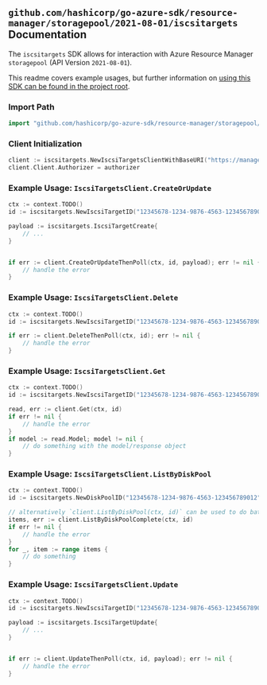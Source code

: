 
## `github.com/hashicorp/go-azure-sdk/resource-manager/storagepool/2021-08-01/iscsitargets` Documentation

The `iscsitargets` SDK allows for interaction with Azure Resource Manager `storagepool` (API Version `2021-08-01`).

This readme covers example usages, but further information on [using this SDK can be found in the project root](https://github.com/hashicorp/go-azure-sdk/tree/main/docs).

### Import Path

```go
import "github.com/hashicorp/go-azure-sdk/resource-manager/storagepool/2021-08-01/iscsitargets"
```


### Client Initialization

```go
client := iscsitargets.NewIscsiTargetsClientWithBaseURI("https://management.azure.com")
client.Client.Authorizer = authorizer
```


### Example Usage: `IscsiTargetsClient.CreateOrUpdate`

```go
ctx := context.TODO()
id := iscsitargets.NewIscsiTargetID("12345678-1234-9876-4563-123456789012", "example-resource-group", "diskPoolName", "iscsiTargetName")

payload := iscsitargets.IscsiTargetCreate{
	// ...
}


if err := client.CreateOrUpdateThenPoll(ctx, id, payload); err != nil {
	// handle the error
}
```


### Example Usage: `IscsiTargetsClient.Delete`

```go
ctx := context.TODO()
id := iscsitargets.NewIscsiTargetID("12345678-1234-9876-4563-123456789012", "example-resource-group", "diskPoolName", "iscsiTargetName")

if err := client.DeleteThenPoll(ctx, id); err != nil {
	// handle the error
}
```


### Example Usage: `IscsiTargetsClient.Get`

```go
ctx := context.TODO()
id := iscsitargets.NewIscsiTargetID("12345678-1234-9876-4563-123456789012", "example-resource-group", "diskPoolName", "iscsiTargetName")

read, err := client.Get(ctx, id)
if err != nil {
	// handle the error
}
if model := read.Model; model != nil {
	// do something with the model/response object
}
```


### Example Usage: `IscsiTargetsClient.ListByDiskPool`

```go
ctx := context.TODO()
id := iscsitargets.NewDiskPoolID("12345678-1234-9876-4563-123456789012", "example-resource-group", "diskPoolName")

// alternatively `client.ListByDiskPool(ctx, id)` can be used to do batched pagination
items, err := client.ListByDiskPoolComplete(ctx, id)
if err != nil {
	// handle the error
}
for _, item := range items {
	// do something
}
```


### Example Usage: `IscsiTargetsClient.Update`

```go
ctx := context.TODO()
id := iscsitargets.NewIscsiTargetID("12345678-1234-9876-4563-123456789012", "example-resource-group", "diskPoolName", "iscsiTargetName")

payload := iscsitargets.IscsiTargetUpdate{
	// ...
}


if err := client.UpdateThenPoll(ctx, id, payload); err != nil {
	// handle the error
}
```
